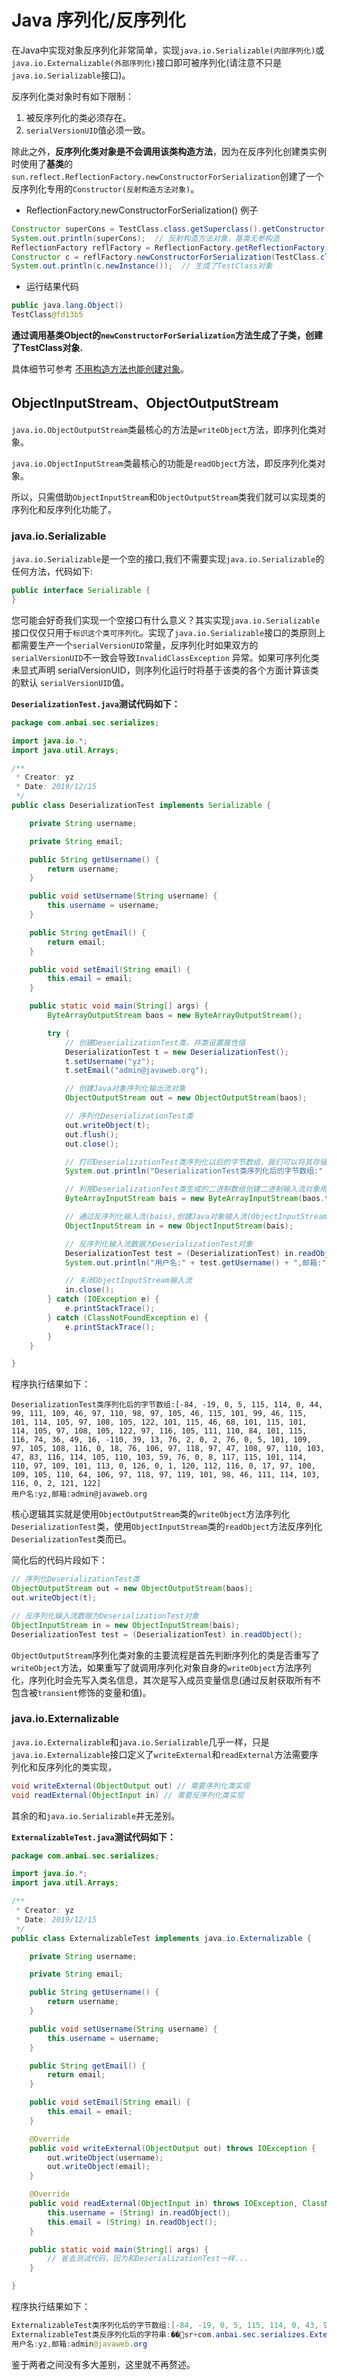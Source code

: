 # Java 序列化/反序列化

在Java中实现对象反序列化非常简单，实现`java.io.Serializable(内部序列化)`或`java.io.Externalizable(外部序列化)`接口即可被序列化(请注意不只是`java.io.Serializable`接口)。

反序列化类对象时有如下限制：

1. 被反序列化的类必须存在。
2. `serialVersionUID`值必须一致。

除此之外，**反序列化类对象是不会调用该类构造方法**，因为在反序列化创建类实例时使用了**基类**的`sun.reflect.ReflectionFactory.newConstructorForSerialization`创建了一个反序列化专用的`Constructor(反射构造方法对象)`。

* ReflectionFactory.newConstructorForSerialization() 例子

```java
Constructor superCons = TestClass.class.getSuperclass().getConstructor();  
System.out.println(superCons);  // 反射构造方法对象，基类无参构造 
ReflectionFactory reflFactory = ReflectionFactory.getReflectionFactory();  
Constructor c = reflFactory.newConstructorForSerialization(TestClass.class,superCons);  
System.out.println(c.newInstance());  // 生成了TestClass对象 
```

* 运行结果代码 

```java
public java.lang.Object()  
TestClass@fd13b5  
```

**通过调用基类Object的`newConstructorForSerialization`方法生成了子类，创建了TestClass对象.**

具体细节可参考 [不用构造方法也能创建对象](https://www.iteye.com/topic/850027)。



## ObjectInputStream、ObjectOutputStream

`java.io.ObjectOutputStream`类最核心的方法是`writeObject`方法，即序列化类对象。

`java.io.ObjectInputStream`类最核心的功能是`readObject`方法，即反序列化类对象。

所以，只需借助`ObjectInputStream`和`ObjectOutputStream`类我们就可以实现类的序列化和反序列化功能了。

### java.io.Serializable

`java.io.Serializable`是一个空的接口,我们不需要实现`java.io.Serializable`的任何方法，代码如下:

```java
public interface Serializable {
}
```

您可能会好奇我们实现一个空接口有什么意义？其实实现`java.io.Serializable`接口仅仅只用于`标识这个类可序列化`。实现了`java.io.Serializable`接口的类原则上都需要生产一个`serialVersionUID`常量，反序列化时如果双方的`serialVersionUID`不一致会导致`InvalidClassException` 异常。如果可序列化类未显式声明 serialVersionUID，则序列化运行时将基于该类的各个方面计算该类的默认 `serialVersionUID`值。

**`DeserializationTest.java`测试代码如下：**

```java
package com.anbai.sec.serializes;

import java.io.*;
import java.util.Arrays;

/**
 * Creator: yz
 * Date: 2019/12/15
 */
public class DeserializationTest implements Serializable {

	private String username;

	private String email;

	public String getUsername() {
		return username;
	}

	public void setUsername(String username) {
		this.username = username;
	}

	public String getEmail() {
		return email;
	}

	public void setEmail(String email) {
		this.email = email;
	}

	public static void main(String[] args) {
		ByteArrayOutputStream baos = new ByteArrayOutputStream();

		try {
			// 创建DeserializationTest类，并类设置属性值
			DeserializationTest t = new DeserializationTest();
			t.setUsername("yz");
			t.setEmail("admin@javaweb.org");

			// 创建Java对象序列化输出流对象
			ObjectOutputStream out = new ObjectOutputStream(baos);

			// 序列化DeserializationTest类
			out.writeObject(t);
			out.flush();
			out.close();

			// 打印DeserializationTest类序列化以后的字节数组，我们可以将其存储到文件中或者通过Socket发送到远程服务地址
			System.out.println("DeserializationTest类序列化后的字节数组:" + Arrays.toString(baos.toByteArray()));

			// 利用DeserializationTest类生成的二进制数组创建二进制输入流对象用于反序列化操作
			ByteArrayInputStream bais = new ByteArrayInputStream(baos.toByteArray());

			// 通过反序列化输入流(bais),创建Java对象输入流(ObjectInputStream)对象
			ObjectInputStream in = new ObjectInputStream(bais);

			// 反序列化输入流数据为DeserializationTest对象
			DeserializationTest test = (DeserializationTest) in.readObject();
			System.out.println("用户名:" + test.getUsername() + ",邮箱:" + test.getEmail());

			// 关闭ObjectInputStream输入流
			in.close();
		} catch (IOException e) {
			e.printStackTrace();
		} catch (ClassNotFoundException e) {
			e.printStackTrace();
		}
	}

}
```

程序执行结果如下：

```
DeserializationTest类序列化后的字节数组:[-84, -19, 0, 5, 115, 114, 0, 44, 99, 111, 109, 46, 97, 110, 98, 97, 105, 46, 115, 101, 99, 46, 115, 101, 114, 105, 97, 108, 105, 122, 101, 115, 46, 68, 101, 115, 101, 114, 105, 97, 108, 105, 122, 97, 116, 105, 111, 110, 84, 101, 115, 116, 74, 36, 49, 16, -110, 39, 13, 76, 2, 0, 2, 76, 0, 5, 101, 109, 97, 105, 108, 116, 0, 18, 76, 106, 97, 118, 97, 47, 108, 97, 110, 103, 47, 83, 116, 114, 105, 110, 103, 59, 76, 0, 8, 117, 115, 101, 114, 110, 97, 109, 101, 113, 0, 126, 0, 1, 120, 112, 116, 0, 17, 97, 100, 109, 105, 110, 64, 106, 97, 118, 97, 119, 101, 98, 46, 111, 114, 103, 116, 0, 2, 121, 122]
用户名:yz,邮箱:admin@javaweb.org
```

核心逻辑其实就是使用`ObjectOutputStream`类的`writeObject`方法序列化`DeserializationTest`类，使用`ObjectInputStream`类的`readObject`方法反序列化`DeserializationTest`类而已。

简化后的代码片段如下：

```java
// 序列化DeserializationTest类
ObjectOutputStream out = new ObjectOutputStream(baos);
out.writeObject(t);

// 反序列化输入流数据为DeserializationTest对象
ObjectInputStream in = new ObjectInputStream(bais);
DeserializationTest test = (DeserializationTest) in.readObject();
```

`ObjectOutputStream`序列化类对象的主要流程是首先判断序列化的类是否重写了`writeObject`方法，如果重写了就调用序列化对象自身的`writeObject`方法序列化，序列化时会先写入类名信息，其次是写入成员变量信息(通过反射获取所有不包含被`transient`修饰的变量和值)。

### java.io.Externalizable

`java.io.Externalizable`和`java.io.Serializable`几乎一样，只是`java.io.Externalizable`接口定义了`writeExternal`和`readExternal`方法需要序列化和反序列化的类实现，

```java
void writeExternal(ObjectOutput out) // 需要序列化类实现
void readExternal(ObjectInput in) // 需要反序列化类实现
```

其余的和`java.io.Serializable`并无差别。

**`ExternalizableTest.java`测试代码如下：**

```java
package com.anbai.sec.serializes;

import java.io.*;
import java.util.Arrays;

/**
 * Creator: yz
 * Date: 2019/12/15
 */
public class ExternalizableTest implements java.io.Externalizable {

	private String username;

	private String email;

	public String getUsername() {
		return username;
	}

	public void setUsername(String username) {
		this.username = username;
	}

	public String getEmail() {
		return email;
	}

	public void setEmail(String email) {
		this.email = email;
	}

	@Override
	public void writeExternal(ObjectOutput out) throws IOException {
		out.writeObject(username);
		out.writeObject(email);
	}

	@Override
	public void readExternal(ObjectInput in) throws IOException, ClassNotFoundException {
		this.username = (String) in.readObject();
		this.email = (String) in.readObject();
	}

	public static void main(String[] args) {
    	// 省去测试代码，因为和DeserializationTest一样...
	}

}
```

程序执行结果如下：

```java
ExternalizableTest类序列化后的字节数组:[-84, -19, 0, 5, 115, 114, 0, 43, 99, 111, 109, 46, 97, 110, 98, 97, 105, 46, 115, 101, 99, 46, 115, 101, 114, 105, 97, 108, 105, 122, 101, 115, 46, 69, 120, 116, 101, 114, 110, 97, 108, 105, 122, 97, 98, 108, 101, 84, 101, 115, 116, -122, 124, 92, -120, -52, 73, -100, 6, 12, 0, 0, 120, 112, 116, 0, 2, 121, 122, 116, 0, 17, 97, 100, 109, 105, 110, 64, 106, 97, 118, 97, 119, 101, 98, 46, 111, 114, 103, 120]
ExternalizableTest类反序列化后的字符串:��sr+com.anbai.sec.serializes.ExternalizableTest�|\��I�xptyztadmin@javaweb.orgx
用户名:yz,邮箱:admin@javaweb.org
```

鉴于两者之间没有多大差别，这里就不再赘述。

